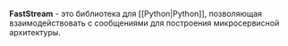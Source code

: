 **FastStream** - это библиотека для [[Python|Python]], позволяющая взаимодействовать с сообщениями для построения микросервисной архитектуры.